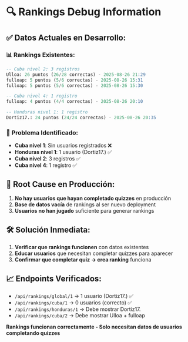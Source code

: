 # 🔍 Rankings Debug Information

## ✅ **Datos Actuales en Desarrollo:**

### 📊 **Rankings Existentes:**
```sql
-- Cuba nivel 2: 3 registros
Ulloa: 26 puntos (26/28 correctas) - 2025-08-26 21:29
fulloap: 5 puntos (5/6 correctas) - 2025-08-26 15:31  
fulloap: 5 puntos (5/6 correctas) - 2025-08-26 15:30

-- Cuba nivel 4: 1 registro  
fulloap: 4 puntos (4/4 correctas) - 2025-08-26 20:10

-- Honduras nivel 1: 1 registro
Dortiz17.: 24 puntos (24/24 correctas) - 2025-08-26 20:35
```

### 🎯 **Problema Identificado:**
- **Cuba nivel 1**: Sin usuarios registrados ❌
- **Honduras nivel 1**: 1 usuario (Dortiz17.) ✅
- **Cuba nivel 2**: 3 registros ✅
- **Cuba nivel 4**: 1 registro ✅

## 🚨 **Root Cause en Producción:**
1. **No hay usuarios que hayan completado quizzes** en producción
2. **Base de datos vacía** de rankings al ser nuevo deployment
3. **Usuarios no han jugado** suficiente para generar rankings

## 🛠️ **Solución Inmediata:**
1. **Verificar que rankings funcionen** con datos existentes
2. **Educar usuarios** que necesitan completar quizzes para aparecer
3. **Confirmar que completar quiz → crea ranking** funciona

## 📈 **Endpoints Verificados:**
- `/api/rankings/global/1` → 1 usuario (Dortiz17.) ✅
- `/api/rankings/cuba/1` → 0 usuarios (correcto) ✅
- `/api/rankings/honduras/1` → Debe mostrar Dortiz17.
- `/api/rankings/cuba/2` → Debe mostrar Ulloa + fulloap

**Rankings funcionan correctamente - Solo necesitan datos de usuarios completando quizzes**
